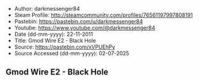 - Author: darkmessenger84
- Steam Profile: http://steamcommunity.com/profiles/76561197997808191
- Pastebin: https://pastebin.com/u/darkmessenger84
- Youtube: https://www.youtube.com/@darkmessenger84
- Date (dd-mm-yyyy): 22-11-2011
- Title: Gmod Wire E2 - Black Hole
- Source: https://pastebin.com/xVPUEhPy
- Source Accessed (dd-mm-yyyy): 02-07-2025

## Gmod Wire E2 - Black Hole
